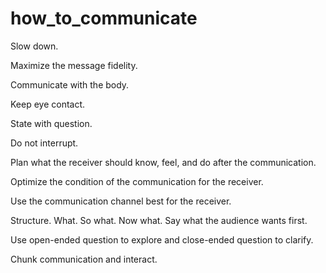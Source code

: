 # how_to_communicate

Slow down.

Maximize the message fidelity.

Communicate with the body.

Keep eye contact.

State with question.

Do not interrupt.

Plan what the receiver should know, feel, and do after the communication.

Optimize the condition of the communication for the receiver.

Use the communication channel best for the receiver.

Structure. What. So what. Now what. Say what the audience wants first.

Use open-ended question to explore and close-ended question to clarify.

Chunk communication and interact.
